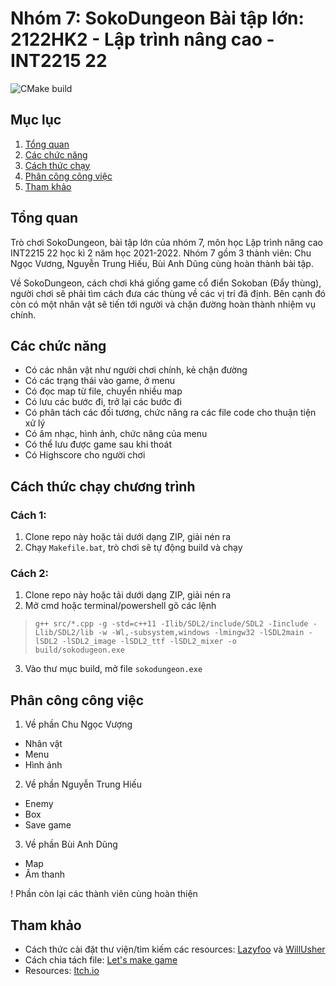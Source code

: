 # Nhóm 7: SokoDungeon Bài tập lớn: 2122HK2 - Lập trình nâng cao - INT2215 22 
![CMake build](https://github.com/hehecoi222/LTNC2022_UET_Nhom7_SokoDungeon/actions/workflows/cmake.yml/badge.svg)

## Mục lục

1. [Tổng quan](#tổng-quan)
2. [Các chức năng](#các-chức-năng)
3. [Cách thức chạy](#cách-thức-chạy-chương-trình)
4. [Phân công công việc](#phân-công-công-việc)
5. [Tham khảo](#tham-khảo)

## Tổng quan

Trò chơi SokoDungeon, bài tập lớn của nhóm 7, môn học Lập trình nâng cao INT2215 22 học kì 2 năm học 2021-2022. Nhóm 7 gồm 3 thành viên: Chu Ngọc Vương, Nguyễn Trung Hiếu, Bùi Anh Dũng cùng hoàn thành bài tập.

Về SokoDungeon, cách chơi khá giống game cổ điển Sokoban (Đẩy thùng), người chơi sẽ phải tìm cách đưa các thùng về các vị trí đã định. Bên cạnh đó còn có một nhân vật sẽ tiến tới người và chặn đường hoàn thành nhiệm vụ chính.

## Các chức năng

- Có các nhân vật như người chơi chính, kẻ chặn đường
- Có các trạng thái vào game, ở menu
- Có đọc map từ file, chuyển nhiều map
- Có lưu các bước đi, trở lại các bước đi
- Có phân tách các đối tương, chức năng ra các file code cho thuận tiện xử lý
- Có âm nhạc, hình ảnh, chức năng của menu
- Có thể lưu được game sau khi thoát
- Có Highscore cho người chơi

## Cách thức chạy chương trình

### Cách 1:

1. Clone repo này hoặc tải dưới dạng ZIP, giải nén ra
2. Chạy `Makefile.bat`, trò chơi sẽ tự động build và chạy

### Cách 2:

1. Clone repo này hoặc tải dưới dạng ZIP, giải nén ra
2. Mở cmd hoặc terminal/powershell gõ các lệnh
> `g++ src/*.cpp -g -std=c++11 -Ilib/SDL2/include/SDL2 -Iinclude -Llib/SDL2/lib -w -Wl,-subsystem,windows -lmingw32 -lSDL2main -lSDL2 -lSDL2_image -lSDL2_ttf -lSDL2_mixer -o build/sokodugeon.exe`
3. Vào thư mục build, mở file `sokodungeon.exe`

## Phân công công việc

1. Về phần Chu Ngọc Vượng
  + Nhân vật 
  + Menu
  + Hình ảnh

2. Về phần Nguyễn Trung Hiếu
  + Enemy
  + Box
  + Save game

3. Về phần Bùi Anh Dũng
  + Map
  + Âm thanh

! Phần còn lại các thành viên cùng hoàn thiện

## Tham khảo

- Cách thức cài đặt thư viện/tìm kiếm các resources: [Lazyfoo](https://www.lazyfoo.net/tutorials/SDL) và [WillUsher](https://www.willusher.io/pages/sdl2/)
- Cách chia tách file: [Let's make game](https://www.youtube.com/c/CarlBirch)
- Resources: [Itch.io](https://www.itch.io)
